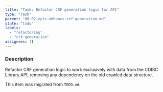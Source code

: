 ```yaml
---
title: "Task: Refactor CRF generation logic for API"
type: "Task"
parent: "06.02-epic-enhance-crf-generation.md"
state: "todo"
labels:
  - "refactoring"
  - "crf-generation"
assignees: []
---
```


### Description

Refactor CRF generation logic to work exclusively with data from the CDISC Library API, removing any dependency on the old crawled data structure.

This item was migrated from `TODO.md`.
